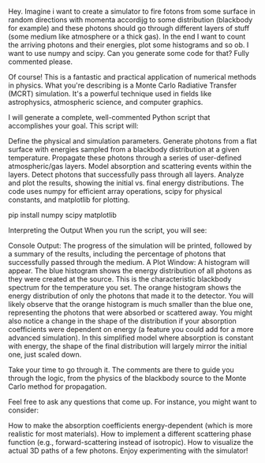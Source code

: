 Hey. Imagine i want to create a simulator to fire fotons from some surface in random directions with momenta accordijg to some distribution (blackbody for example) and these photons should go through different layers of stuff (some medium like atmosphere or a thick gas). In the end I want to count the arriving photons and their energies, plot some histograms and so ob. I want to use numpy and scipy. Can you generate some code for that? Fully commented please.



Of course! This is a fantastic and practical application of numerical methods in physics. What you're describing is a Monte Carlo Radiative Transfer (MCRT) simulation. It's a powerful technique used in fields like astrophysics, atmospheric science, and computer graphics.

I will generate a complete, well-commented Python script that accomplishes your goal. This script will:

Define the physical and simulation parameters.
Generate photons from a flat surface with energies sampled from a blackbody distribution at a given temperature.
Propagate these photons through a series of user-defined atmospheric/gas layers.
Model absorption and scattering events within the layers.
Detect photons that successfully pass through all layers.
Analyze and plot the results, showing the initial vs. final energy distributions.
The code uses numpy for efficient array operations, scipy for physical constants, and matplotlib for plotting.


pip install numpy scipy matplotlib


Interpreting the Output
When you run the script, you will see:

Console Output: The progress of the simulation will be printed, followed by a summary of the results, including the percentage of photons that successfully passed through the medium.
A Plot Window: A histogram will appear.
The blue histogram shows the energy distribution of all photons as they were created at the source. This is the characteristic blackbody spectrum for the temperature you set.
The orange histogram shows the energy distribution of only the photons that made it to the detector.
You will likely observe that the orange histogram is much smaller than the blue one, representing the photons that were absorbed or scattered away. You might also notice a change in the shape of the distribution if your absorption coefficients were dependent on energy (a feature you could add for a more advanced simulation). In this simplified model where absorption is constant with energy, the shape of the final distribution will largely mirror the initial one, just scaled down.



Take your time to go through it. The comments are there to guide you through the logic, from the physics of the blackbody source to the Monte Carlo method for propagation.

Feel free to ask any questions that come up. For instance, you might want to consider:

How to make the absorption coefficients energy-dependent (which is more realistic for most materials).
How to implement a different scattering phase function (e.g., forward-scattering instead of isotropic).
How to visualize the actual 3D paths of a few photons.
Enjoy experimenting with the simulator!